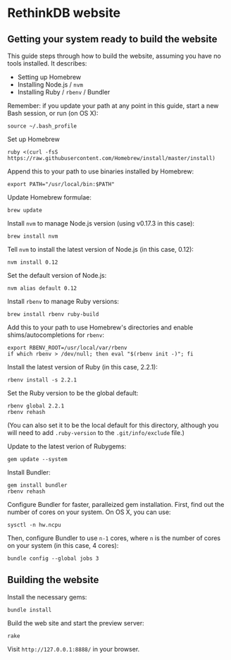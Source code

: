 RethinkDB website
===

## Getting your system ready to build the website

This guide steps through how to build the website, assuming you have no tools installed. It describes:

- Setting up Homebrew
- Installing Node.js / `nvm`
- Installing Ruby / `rbenv` / Bundler


Remember: if you update your path at any point in this guide, start a new Bash session, or run (on OS X):

```
source ~/.bash_profile
```

Set up Homebrew

```
ruby <(curl -fsS https://raw.githubusercontent.com/Homebrew/install/master/install)
```

Append this to your path to use binaries installed by Homebrew:

```
export PATH="/usr/local/bin:$PATH"
```

Update Homebrew formulae:

```
brew update
```

Install `nvm` to manage Node.js version (using v0.17.3 in this case):

```
brew install nvm
```

Tell `nvm` to install the latest version of Node.js (in this case, 0.12):

```
nvm install 0.12
```

Set the default version of Node.js:

```
nvm alias default 0.12
```

Install `rbenv` to manage Ruby versions:

```
brew install rbenv ruby-build
```


Add this to your path to use Homebrew's directories and enable shims/autocompletions for `rbenv`:

```
export RBENV_ROOT=/usr/local/var/rbenv
if which rbenv > /dev/null; then eval "$(rbenv init -)"; fi
```

Install the latest version of Ruby (in this case, 2.2.1):

```
rbenv install -s 2.2.1
```

Set the Ruby version to be the global default:

```
rbenv global 2.2.1
rbenv rehash
```

(You can also set it to be the local default for this directory, although you will need to add `.ruby-version` to the `.git/info/exclude` file.)

Update to the latest verion of Rubygems:

```
gem update --system
```

Install Bundler:

```
gem install bundler
rbenv rehash
```

Configure Bundler for faster, paralleized gem installation. First, find out the number of cores on your system. On OS X, you can use:

```
sysctl -n hw.ncpu
```

Then, configure Bundler to use `n-1` cores, where `n` is the number of cores on your system (in this case, 4 cores):

```
bundle config --global jobs 3
```

## Building the website

Install the necessary gems:

```
bundle install
```

Build the web site and start the preview server:

```
rake
```

Visit `http://127.0.0.1:8888/` in your browser.